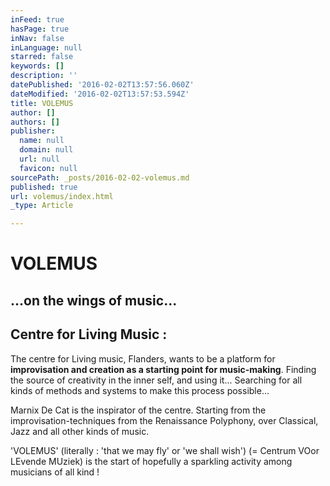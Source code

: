 ```yaml
---
inFeed: true
hasPage: true
inNav: false
inLanguage: null
starred: false
keywords: []
description: ''
datePublished: '2016-02-02T13:57:56.060Z'
dateModified: '2016-02-02T13:57:53.594Z'
title: VOLEMUS
author: []
authors: []
publisher:
  name: null
  domain: null
  url: null
  favicon: null
sourcePath: _posts/2016-02-02-volemus.md
published: true
url: volemus/index.html
_type: Article

---
```

# VOLEMUS

## ...on the wings of music...

## Centre for Living Music :

The centre for Living music, Flanders, wants to be a platform for **improvisation and creation as a starting point for music-making**. Finding the source of creativity in the inner self, and using it... Searching for all kinds of methods and systems to make this process possible...

Marnix De Cat is the inspirator of the centre. Starting from the improvisation-techniques from the Renaissance Polyphony, over Classical, Jazz and all other kinds of music.

'VOLEMUS'    (literally : 'that we may fly' or 'we shall wish') (= Centrum VOor LEvende MUziek)  is the start of hopefully a sparkling activity among musicians of all kind !